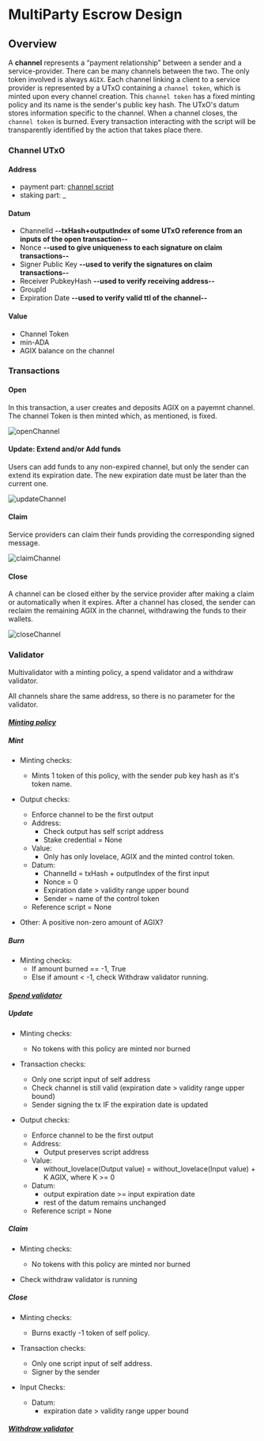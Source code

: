# MultiParty Escrow Design

## Overview
A **channel** represents a “payment relationship” between a sender and a service-provider. There can be many channels between the two. The only token involved is always `AGIX`.
Each channel linking a client to a service provider is represented by a UTxO containing a `channel token`, which is minted upon every channel creation. This `channel token` has a fixed minting policy and its name is the sender's public key hash. The UTxO's datum stores information specific to the channel.
When a channel closes, the `channel token` is burned.
Every transaction interacting with the script will be transparently identified by the action that takes place there.

### Channel UTxO

#### Address
- payment part: [channel script](#validator-script)
- staking part: _

#### Datum
- ChannelId **--txHash+outputIndex of some UTxO reference from an inputs of the open transaction--**
- Nonce **--used to give uniqueness to each signature on claim transactions--**
- Signer Public Key **--used to verify the signatures on claim transactions--**
- Receiver PubkeyHash **--used to verify receiving address--**
- GroupId
- Expiration Date **--used to verify valid ttl of the channel--**

#### Value
- Channel Token
- min-ADA
- AGIX balance on the channel

### Transactions

#### Open
In this transaction, a user creates and deposits AGIX on a payemnt channel. The channel Token is then minted which, as mentioned, is fixed.

![openChannel](imgs/open.png)

#### Update: Extend and/or Add funds
Users can add funds to any non-expired channel, but only the sender can extend its expiration date. The new expiration date must be later than the current one.

![updateChannel](imgs/update.png)

#### Claim
Service providers can claim their funds providing the corresponding signed message.

![claimChannel](imgs/claim.png)

#### Close
A channel can be closed either by the service provider after making a claim or automatically when it expires. After a channel has closed, the sender can reclaim the remaining AGIX in the channel, withdrawing the funds to their wallets.

![closeChannel](imgs/close.png)

### Validator
Multivalidator with a minting policy, a spend validator and a withdraw validator.

All channels share the same address, so there is no parameter for the validator.

#### <u>_Minting policy_</u>
##### Mint
* Minting checks:
    * Mints 1 token of this policy, with the sender pub key hash as it's token name.

* Output checks:
    * Enforce channel to be the first output
    * Address:
        * Check output has self script address
        * Stake credential = None
    * Value:
        * Only has only lovelace, AGIX and the minted control token.
    * Datum:
        * ChannelId = txHash + outputIndex of the first input
        * Nonce = 0
        * Expiration date > validity range upper bound
        * Sender = name of the control token
    * Reference script = None

* Other: A positive non-zero amount of AGIX?


##### Burn
* Minting checks:
    * If amount burned == -1, True
    * Else if amount < -1, check Withdraw validator running.


#### <u>_Spend validator_</u>
##### Update
* Minting checks:
    * No tokens with this policy are minted nor burned

* Transaction checks:
    * Only one script input of self address
    * Check channel is still valid (expiration date > validity range upper bound)
    * Sender signing the tx IF the expiration date is updated

* Output checks:
    * Enforce channel to be the first output
    * Address:
        * Output preserves script address
    * Value:
        * without_lovelace(Output value) = without_lovelace(Input value) + K AGIX, where K >= 0
    * Datum:
        * output expiration date >= input expiration date
        * rest of the datum remains unchanged
    * Reference script = None

##### Claim
* Minting checks:
    * No tokens with this policy are minted nor burned

* Check withdraw validator is running

##### Close
* Minting checks:
    * Burns exactly -1 token of self policy.

* Transaction checks:
    * Only one script input of self address.
    * Signer by the sender

* Input Checks:
  * Datum:
      * expiration date > validity range upper bound

#### <u>_Withdraw validator_</u>
